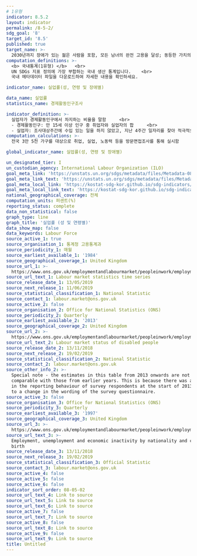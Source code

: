 ```yaml
---
# 1유형 
indicator: 8.5.2
layout: indicator
permalink: /8-5-2/
sdg_goal: '8'
target_id: '8.5'
published: true
target_name: >-
  2030년까지 장애가 있는 젊은 사람을 포함, 모든 남녀의 완전 고용을 달성; 동등한 가치의 업무에 대해 동등한 보수 보장
computation_definitions: >-
  <b> 국내통계(1유형) </b>   <br>
  UN SDGs 지표 정의에 가장 부합하는 국내 생산 통계입니다.    <br>
  국내 메타데이터 파일을 다운로드하여 자세한 내용을 확인하세요.

indicator_name: 실업률(성, 연령 및 장애별)

data_name: 실업률
statistics_name: 경제활동인구조사

indicator_definition: >-
  실업자가 경제활동인구에서 차지하는 비율을 말함     <br>
  - 경제활동인구: 만 15세 이상 인구 중 취업자와 실업자의 합     <br>
  - 실업자: 조사대상주간에 수입 있는 일을 하지 않았고, 지난 4주간 일자리를 찾아 적극적으로 구직활동을 하였던 사람으로서 일자리가 주어지면 즉시 취업이 가능한 사람
computation_calculations: >-
  전국 3만 5천 가구를 대상으로 취업, 실업, 노동력 등을 방문면접조사를 통해 실시함

global_indicator_name: 실업률(성, 연령 및 장애별)

un_designated_tier: I
un_custodian_agency: International Labour Organization (ILO)
goal_meta_link: 'https://unstats.un.org/sdgs/metadata/files/Metadata-08-05-02.pdf'
goal_meta_link_text: 'https://unstats.un.org/sdgs/metadata/files/Metadata-08-05-02.pdf'
goal_meta_local_link: 'https://kostat-sdg-kor.github.io/sdg-indicators/public/data/Metadata-08-05-02_KOR.pdf'
goal_meta_local_link_text: 'https://kostat-sdg-kor.github.io/sdg-indicators/public/data/Metadata-08-05-02_KOR.pdf'
national_geographical_coverage: 전체
computation_units: 퍼센트(%)
reporting_status: complete
data_non_statistical: false
graph_type: line
graph_title: '실업률 (성 및 연령별)'
data_show_map: false
data_keywords: Labour Force
source_active_1: true
source_organisation_1: 통계청 고용통계과
source_periodicity_1: 매월
source_earliest_available_1: '1984'
source_geographical_coverage_1: United Kingdom
source_url_1: >-
  https://www.ons.gov.uk/employmentandlabourmarket/peopleinwork/employmentandemployeetypes/datasets/labourmarketstatistics
source_url_text_1: Labour market statistics time series
source_release_date_1: 13/05/2019
source_next_release_1: 11/06/2019
source_statistical_classification_1: National Statistic
source_contact_1: labour.market@ons.gov.uk
source_active_2: false
source_organisation_2: Office for National Statistics (ONS)
source_periodicity_2: Quarterly
source_earliest_available_2: '2013'
source_geographical_coverage_2: United Kingdom
source_url_2: >-
  https://www.ons.gov.uk/employmentandlabourmarket/peopleinwork/employmentandemployeetypes/datasets/labourmarketstatusofdisabledpeoplea08
source_url_text_2: Labour market status of disabled people
source_release_date_2: 13/11/2018
source_next_release_2: 19/02/2019
source_statistical_classification_2: National Statistic
source_contact_2: labour.market@ons.gov.uk
source_other_info_2: >-
  Special note - the estimates in this table from 2013 onwards are not directly
  comparable with those from earlier years. This is because there was a change
  in the reporting behaviour of survey respondents at the start of 2013 related
  to a change in the wording of the survey questionnaire.
source_active_3: false
source_organisation_3: Office for National Statistics (ONS)
source_periodicity_3: Quarterly
source_earliest_available_3: '1997'
source_geographical_coverage_3: United Kingdom
source_url_3: >-
  https://www.ons.gov.uk/employmentandlabourmarket/peopleinwork/employmentandemployeetypes/datasets/a12employmentunemploymentandeconomicinactivitybynationalityandcountryofbirth
source_url_text_3: >-
  Employment, unemployment and economic inactivity by nationality and country of
  birth
source_release_date_3: 13/11/2018
source_next_release_3: 19/02/2019
source_statistical_classification_3: Official Statistic
source_contact_3: labour.market@ons.gov.uk
source_active_4: false
source_active_5: false
source_active_6: false
indicator_sort_order: 08-05-02
source_url_text_4: Link to source
source_url_text_5: Link to source
source_url_text_6: Link to source
source_active_7: false
source_url_text_7: Link to source
source_active_8: false
source_url_text_8: Link to source
source_active_9: false
source_url_text_9: Link to source
title: Untitled
---
```



